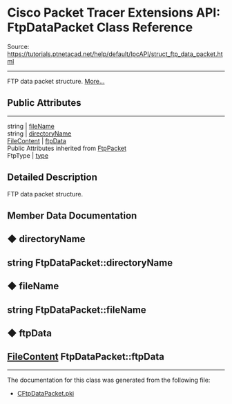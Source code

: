 # Cisco Packet Tracer Extensions API: FtpDataPacket Class Reference

Source: https://tutorials.ptnetacad.net/help/default/IpcAPI/struct_ftp_data_packet.html

---

FTP data packet structure. [More...](struct_ftp_data_packet.html#details)

##  Public Attributes  
  
---  
string | [fileName](struct_ftp_data_packet.html#ae306a8c67834a4cccdaecd501da7c5f6)  
string | [directoryName](struct_ftp_data_packet.html#ad35f165d08a1247fdbdf2020ca584f92)  
[FileContent](struct_file_content.html) | [ftpData](struct_ftp_data_packet.html#a4c0af767ae4649d23417e54fa1c93d4e)  
Public Attributes inherited from [FtpPacket](struct_ftp_packet.html)  
FtpType | [type](struct_ftp_packet.html#a8837081d7aba9399af29e497ad0088b4)  
  
## Detailed Description

FTP data packet structure. 

## Member Data Documentation

## ◆ directoryName

string FtpDataPacket::directoryName  
---  
  
## ◆ fileName

string FtpDataPacket::fileName  
---  
  
## ◆ ftpData

[FileContent](struct_file_content.html) FtpDataPacket::ftpData  
---  
  
* * *

The documentation for this class was generated from the following file:

  * [CFtpDataPacket.pki](_c_ftp_data_packet_8pki.html)


